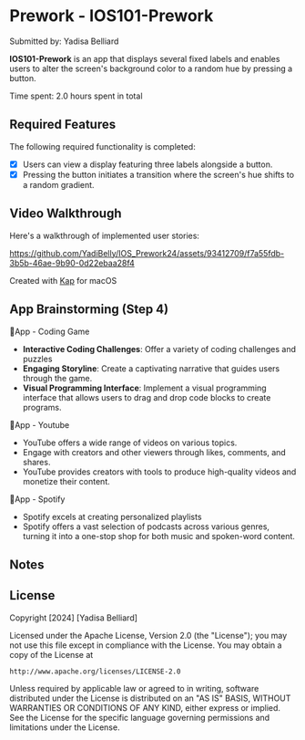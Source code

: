 <h1>Prework - IOS101-Prework</h1>

Submitted by: Yadisa Belliard

<strong>IOS101-Prework</strong> is an app that displays several fixed labels and enables users to alter the screen's background color to a random hue by pressing a button.

Time spent: 2.0 hours spent in total

<h2>Required Features</h2>

The following required functionality is completed:

 - [x] Users can view a display featuring three labels alongside a button.
- [x] Pressing the button initiates a transition where the screen's hue shifts to a random gradient.

<h2>Video Walkthrough</h2>
Here's a walkthrough of implemented user stories:

https://github.com/YadiBelly/IOS_Prework24/assets/93412709/f7a55fdb-3b5b-46ae-9b90-0d22ebaa28f4

Created with <a href="" target="_blank" rel="noreferrer">Kap</a> for macOS

<h2>App Brainstorming (Step 4)</h2>

:iphone:App - Coding Game 

- <strong>Interactive Coding Challenges</strong>: Offer a variety of coding challenges and puzzles
- <strong>Engaging Storyline</strong>: Create a captivating narrative that guides users through the game. 
- <strong>Visual Programming Interface</strong>: Implement a visual programming interface that allows users to drag and drop code blocks to create programs. 

:iphone:App - Youtube

- YouTube offers a wide range of videos on various topics.
- Engage with creators and other viewers through likes, comments, and shares.
- YouTube provides creators with tools to produce high-quality videos and monetize their content.

:iphone:App - Spotify 

- Spotify excels at creating personalized playlists
- Spotify offers a vast selection of podcasts across various genres, turning it into a one-stop shop for both music and spoken-word content.

<h2>Notes</h2>

<h2>License</h2>

Copyright [2024] [Yadisa Belliard]

Licensed under the Apache License, Version 2.0 (the "License");
you may not use this file except in compliance with the License.
You may obtain a copy of the License at

    http://www.apache.org/licenses/LICENSE-2.0

Unless required by applicable law or agreed to in writing, software
distributed under the License is distributed on an "AS IS" BASIS,
WITHOUT WARRANTIES OR CONDITIONS OF ANY KIND, either express or implied.
See the License for the specific language governing permissions and
limitations under the License.
